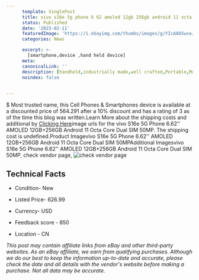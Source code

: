 ```yaml
---
      template: SinglePost
      title: vivo s16e 5g phone 6 62 amoled 12gb 256gb android 11 octa core dual sim 50mp
      status: Published
      date: '2023-02-11'
      featuredImage: 'https://i.ebayimg.com/thumbs/images/g/YIcAAOSwseJjpUJ8/s-l225.jpg'
      categories: News

      excerpt: >-
        [smartphone,device ,hand held device]
      meta:
      canonicalLink: ''
      description: [handheld,industrially made,well crafted,Portable,Mobile,Compact,Convenient,Lightweight,Maneuverable,Man-portable,Miniature,Carriable,Hand-held,Light,Holdable,Transportable,Mobile device,Pocket-sized,On-the-go,Wireless,Cordless,Compact size,Convenient size, smartphone,device ,hand held device]
      noindex: false

        
---
```

$
    Most trusted name, this Cell Phones & Smartphones device is available at a discounted price of 564.291 after a 10% discount and has a rating of 3 as of the time this blog was written.Learn More about the shipping costs and additional by [Clicking Here](https://www.ebay.com/itm/325473653197?hash=item4bc7bdd1cd%3Ag%3AYIcAAOSwseJjpUJ8&mkevt=1&mkcid=1&mkrid=711-53200-19255-0&campid=%253CePNCampaignId%253E&customid=%253CreferenceId%253E&toolid=10049)image urls for the vivo S16e 5G Phone 6.62'' AMOLED 12GB+256GB Android 11 Octa Core Dual SIM 50MP. The shipping cost is undefined.Product Imagevivo S16e 5G Phone 6.62'' AMOLED 12GB+256GB Android 11 Octa Core Dual SIM 50MPAdditional Imagesvivo S16e 5G Phone 6.62'' AMOLED 12GB+256GB Android 11 Octa Core Dual SIM 50MP, check vendor page, ![check vendor page](https://origin-galleryplus.ebayimg.com/ws/web/325473653197_2_0_1/225x225.jpg,https://origin-galleryplus.ebayimg.com/ws/web/325473653197_3_0_1/225x225.jpg,https://origin-galleryplus.ebayimg.com/ws/web/325473653197_4_0_1/225x225.jpg,https://origin-galleryplus.ebayimg.com/ws/web/325473653197_5_0_1/225x225.jpg,https://origin-galleryplus.ebayimg.com/ws/web/325473653197_6_0_1/225x225.jpg,https://origin-galleryplus.ebayimg.com/ws/web/325473653197_7_0_1/225x225.jpg,https://origin-galleryplus.ebayimg.com/ws/web/325473653197_8_0_1/225x225.jpg,https://origin-galleryplus.ebayimg.com/ws/web/325473653197_9_0_1/225x225.jpg)
    
    

 ## Technical Facts 



     
      

 - Condition- New 


      

 - Listed Price- 626.99 


      

 - Currency- USD 


      

 - Feedback score - 850 


      

 - Location - CN 


      
      

 *_This post may contain affiliate links from eBay and other third-party websites. As an eBay affiliate, we earn from qualifying purchases. Although we do our best to keep the information up-to-date and accurate, please check the date and all details with the vendor's website before making a purchase. Not all data may be accurate._*



    
    
    
    
    